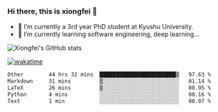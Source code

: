 ### Hi there, this is xiongfei 👋


- 🔭 I’m currently a 3rd year PhD student at Kyushu University.
- 🌱 I’m currently learning software engineering, deep learning...

<!--
**X1on9f31/X1on9f31** is a ✨ _special_ ✨ repository because its `README.md` (this file) appears on your GitHub profile.
Here are some ideas to get you started:
-->

![Xiongfei's GitHub stats](https://github-readme-stats.vercel.app/api?username=X1on9f31)


[![wakatime](https://wakatime.com/badge/user/9e8d5516-d162-43e7-9563-87295d455a71.svg)](https://wakatime.com/@9e8d5516-d162-43e7-9563-87295d455a71)

<!--START_SECTION:waka-->

```txt
Other        44 hrs 32 mins  ████████████████████████▒   97.63 %
Markdown     31 mins         ▒░░░░░░░░░░░░░░░░░░░░░░░░   01.14 %
LaTeX        26 mins         ▒░░░░░░░░░░░░░░░░░░░░░░░░   00.95 %
Python       4 mins          ░░░░░░░░░░░░░░░░░░░░░░░░░   00.16 %
Text         1 min           ░░░░░░░░░░░░░░░░░░░░░░░░░   00.07 %
```

<!--END_SECTION:waka-->

